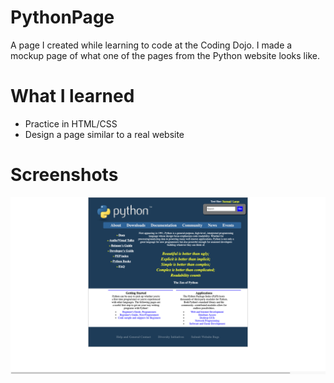 # PythonPage
  A page I created while learning to code at the Coding Dojo. I made a mockup page of what one of the pages from the Python website looks like.

# What I learned
  * Practice in HTML/CSS
  * Design a page similar to a real website
  
# Screenshots
![](images/screenshot.png)
